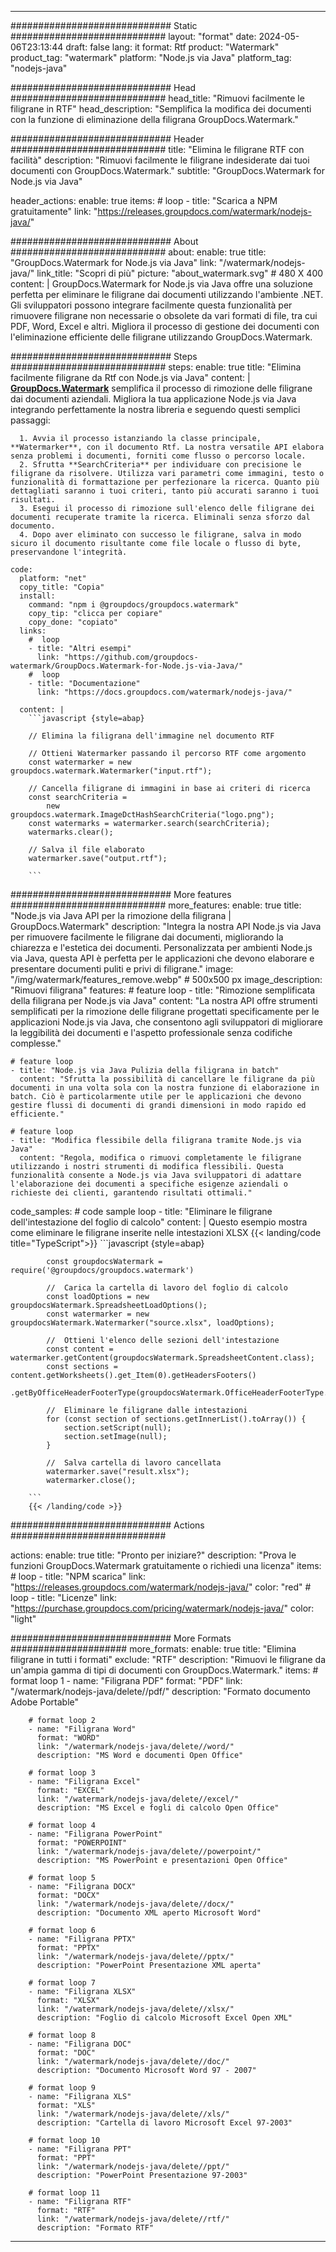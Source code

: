 
---
############################# Static ############################
layout: "format"
date:  2024-05-06T23:13:44
draft: false
lang: it
format: Rtf
product: "Watermark"
product_tag: "watermark"
platform: "Node.js via Java"
platform_tag: "nodejs-java"

############################# Head ############################
head_title: "Rimuovi facilmente le filigrane in RTF"
head_description: "Semplifica la modifica dei documenti con la funzione di eliminazione della filigrana GroupDocs.Watermark."

############################# Header ############################
title: "Elimina le filigrane RTF con facilità" 
description: "Rimuovi facilmente le filigrane indesiderate dai tuoi documenti con GroupDocs.Watermark."
subtitle: "GroupDocs.Watermark for Node.js via Java" 

header_actions:
  enable: true
  items:
    #  loop
    - title: "Scarica a NPM gratuitamente"
      link: "https://releases.groupdocs.com/watermark/nodejs-java/"
      
############################# About ############################
about:
    enable: true
    title: "GroupDocs.Watermark for Node.js via Java"
    link: "/watermark/nodejs-java/"
    link_title: "Scopri di più"
    picture: "about_watermark.svg" # 480 X 400
    content: |
       GroupDocs.Watermark for Node.js via Java offre una soluzione perfetta per eliminare le filigrane dai documenti utilizzando l'ambiente .NET. Gli sviluppatori possono integrare facilmente questa funzionalità per rimuovere filigrane non necessarie o obsolete da vari formati di file, tra cui PDF, Word, Excel e altri. Migliora il processo di gestione dei documenti con l'eliminazione efficiente delle filigrane utilizzando GroupDocs.Watermark.

############################# Steps ############################
steps:
    enable: true
    title: "Elimina facilmente filigrane da Rtf con Node.js via Java"
    content: |
      **[GroupDocs.Watermark](https://products.groupdocs.com/watermark/nodejs-java/)** semplifica il processo di rimozione delle filigrane dai documenti aziendali. Migliora la tua applicazione Node.js via Java integrando perfettamente la nostra libreria e seguendo questi semplici passaggi:
      
      1. Avvia il processo istanziando la classe principale, **Watermarker**, con il documento Rtf. La nostra versatile API elabora senza problemi i documenti, forniti come flusso o percorso locale.
      2. Sfrutta **SearchCriteria** per individuare con precisione le filigrane da risolvere. Utilizza vari parametri come immagini, testo o funzionalità di formattazione per perfezionare la ricerca. Quanto più dettagliati saranno i tuoi criteri, tanto più accurati saranno i tuoi risultati.
      3. Esegui il processo di rimozione sull'elenco delle filigrane dei documenti recuperate tramite la ricerca. Eliminali senza sforzo dal documento.
      4. Dopo aver eliminato con successo le filigrane, salva in modo sicuro il documento risultante come file locale o flusso di byte, preservandone l'integrità.
   
    code:
      platform: "net"
      copy_title: "Copia"
      install:
        command: "npm i @groupdocs/groupdocs.watermark"
        copy_tip: "clicca per copiare"
        copy_done: "copiato"
      links:
        #  loop
        - title: "Altri esempi"
          link: "https://github.com/groupdocs-watermark/GroupDocs.Watermark-for-Node.js-via-Java/"
        #  loop
        - title: "Documentazione"
          link: "https://docs.groupdocs.com/watermark/nodejs-java/"
          
      content: |
        ```javascript {style=abap}

        // Elimina la filigrana dell'immagine nel documento RTF

        // Ottieni Watermarker passando il percorso RTF come argomento
        const watermarker = new groupdocs.watermark.Watermarker("input.rtf");
        
        // Cancella filigrane di immagini in base ai criteri di ricerca
        const searchCriteria = 
            new groupdocs.watermark.ImageDctHashSearchCriteria("logo.png");
        const watermarks = watermarker.search(searchCriteria);
        watermarks.clear();

        // Salva il file elaborato
        watermarker.save("output.rtf");
        
        ```            

############################# More features ############################
more_features:
  enable: true
  title: "Node.js via Java API per la rimozione della filigrana | GroupDocs.Watermark"
  description: "Integra la nostra API Node.js via Java per rimuovere facilmente le filigrane dai documenti, migliorando la chiarezza e l'estetica dei documenti. Personalizzata per ambienti Node.js via Java, questa API è perfetta per le applicazioni che devono elaborare e presentare documenti puliti e privi di filigrane."
  image: "/img/watermark/features_remove.webp" # 500x500 px
  image_description: "Rimuovi filigrana"
  features:
    # feature loop
    - title: "Rimozione semplificata della filigrana per Node.js via Java"
      content: "La nostra API offre strumenti semplificati per la rimozione delle filigrane progettati specificamente per le applicazioni Node.js via Java, che consentono agli sviluppatori di migliorare la leggibilità dei documenti e l'aspetto professionale senza codifiche complesse."

    # feature loop
    - title: "Node.js via Java Pulizia della filigrana in batch"
      content: "Sfrutta la possibilità di cancellare le filigrane da più documenti in una volta sola con la nostra funzione di elaborazione in batch. Ciò è particolarmente utile per le applicazioni che devono gestire flussi di documenti di grandi dimensioni in modo rapido ed efficiente."

    # feature loop
    - title: "Modifica flessibile della filigrana tramite Node.js via Java"
      content: "Regola, modifica o rimuovi completamente le filigrane utilizzando i nostri strumenti di modifica flessibili. Questa funzionalità consente a Node.js via Java sviluppatori di adattare l'elaborazione dei documenti a specifiche esigenze aziendali o richieste dei clienti, garantendo risultati ottimali."
      
  code_samples:
    # code sample loop
    - title: "Eliminare le filigrane dell'intestazione del foglio di calcolo"
      content: |
        Questo esempio mostra come eliminare le filigrane inserite nelle intestazioni XLSX
        {{< landing/code title="TypeScript">}}
        ```javascript {style=abap}
        
            const groupdocsWatermark = require('@groupdocs/groupdocs.watermark')

            //  Carica la cartella di lavoro del foglio di calcolo
            const loadOptions = new groupdocsWatermark.SpreadsheetLoadOptions();
            const watermarker = new groupdocsWatermark.Watermarker("source.xlsx", loadOptions);

            //  Ottieni l'elenco delle sezioni dell'intestazione
            const content = watermarker.getContent(groupdocsWatermark.SpreadsheetContent.class);
            const sections = content.getWorksheets().get_Item(0).getHeadersFooters()
                .getByOfficeHeaderFooterType(groupdocsWatermark.OfficeHeaderFooterType.HeaderPrimary).getSections();
  
            //  Eliminare le filigrane dalle intestazioni
            for (const section of sections.getInnerList().toArray()) {
                section.setScript(null);
                section.setImage(null);
            }

            //  Salva cartella di lavoro cancellata
            watermarker.save("result.xlsx");
            watermarker.close();

        ```
        {{< /landing/code >}}


############################# Actions ############################

actions:
  enable: true
  title: "Pronto per iniziare?"
  description: "Prova le funzioni GroupDocs.Watermark gratuitamente o richiedi una licenza"
  items:
    #  loop
    - title: "NPM scarica"
      link: "https://releases.groupdocs.com/watermark/nodejs-java/"
      color: "red"
        #  loop
    - title: "Licenze"
      link: "https://purchase.groupdocs.com/pricing/watermark/nodejs-java/"
      color: "light"


############################# More Formats #####################
more_formats:
    enable: true
    title: "Elimina filigrane in tutti i formati"
    exclude: "RTF"
    description: "Rimuovi le filigrane da un'ampia gamma di tipi di documenti con GroupDocs.Watermark."
    items: 
        # format loop 1
        - name: "Filigrana PDF"
          format: "PDF"
          link: "/watermark/nodejs-java/delete//pdf/"
          description: "Formato documento Adobe Portable"

        # format loop 2
        - name: "Filigrana Word"
          format: "WORD"
          link: "/watermark/nodejs-java/delete//word/"
          description: "MS Word e documenti Open Office"
          
        # format loop 3
        - name: "Filigrana Excel"
          format: "EXCEL"
          link: "/watermark/nodejs-java/delete//excel/"
          description: "MS Excel e fogli di calcolo Open Office"

        # format loop 4
        - name: "Filigrana PowerPoint"
          format: "POWERPOINT"
          link: "/watermark/nodejs-java/delete//powerpoint/"
          description: "MS PowerPoint e presentazioni Open Office"

        # format loop 5
        - name: "Filigrana DOCX"
          format: "DOCX"
          link: "/watermark/nodejs-java/delete//docx/"
          description: "Documento XML aperto Microsoft Word"
          
        # format loop 6
        - name: "Filigrana PPTX"
          format: "PPTX"
          link: "/watermark/nodejs-java/delete//pptx/"
          description: "PowerPoint Presentazione XML aperta"
          
        # format loop 7
        - name: "Filigrana XLSX"
          format: "XLSX"
          link: "/watermark/nodejs-java/delete//xlsx/"
          description: "Foglio di calcolo Microsoft Excel Open XML"

        # format loop 8
        - name: "Filigrana DOC"
          format: "DOC"
          link: "/watermark/nodejs-java/delete//doc/"
          description: "Documento Microsoft Word 97 - 2007"

        # format loop 9
        - name: "Filigrana XLS"
          format: "XLS"
          link: "/watermark/nodejs-java/delete//xls/"
          description: "Cartella di lavoro Microsoft Excel 97-2003"

        # format loop 10
        - name: "Filigrana PPT"
          format: "PPT"
          link: "/watermark/nodejs-java/delete//ppt/"
          description: "PowerPoint Presentazione 97-2003"

        # format loop 11
        - name: "Filigrana RTF"
          format: "RTF"
          link: "/watermark/nodejs-java/delete//rtf/"
          description: "Formato RTF"

---
